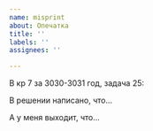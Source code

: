 ```yaml
---
name: misprint
about: Опечатка
title: ''
labels: ''
assignees: ''

---
```


В кр 7 за 3030-3031 год, задача 25:

В решении написано, что...

А у меня выходит, что...

